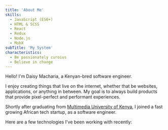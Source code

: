 ```yaml
---
title: 'About Me'
skills:
  - JavaScript (ES6+)
  - HTML & SCSS
  - React
  - Redux
  - Node.js
  - MobX
subTitle: 'My System'
characteristics:
  - Be passionately curoius
  - Believe in change
---
```


Hello! I'm Daisy Macharia, a Kenyan-bred software engineer.

I enjoy creating things that live on the internet, whether that be websites, applications, or anything in between. My goal is to always build products that provide pixel-perfect and performant experiences.

Shortly after graduating from [Multimedia University of Kenya](https://www.mmu.ac.ke/), I joined a fast growing African tech startup, as a software engineer.

Here are a few technologies I've been working with recently: